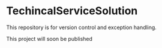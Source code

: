 # TechincalServiceSolution
This repository is for version control and exception handling.

This project will soon be published